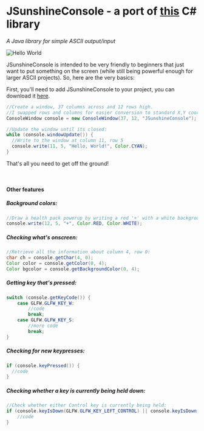 # JSunshineConsole - a port of [this](https://github.com/derrickcreamer/SunshineConsole) C# library
*A Java library for simple ASCII output/input*

![Hello World](https://i.imgur.com/hplC1Vk.png)

JSunshineConsole is intended to be very friendly to beginners that just want to put something on the screen (while still being powerful enough for larger ASCII projects). So, here are the very basics:

First, you'll need to add JSunshineConsole to your project, you can download it [here](https://github.com/Barbo24/JSunshineConsole/releases/).
```java
//Create a window, 37 columns across and 12 rows high.
//I swapped rows and columns for easier conversion to standard X,Y coord system
ConsoleWindow console = new ConsoleWindow(37, 12, "JSunshineConsole");

//Update the window until its closed:
while (console.windowUpdate()) {
  //Write to the window at column 11, row 5
  console.write(11, 5, "Hello, World!", Color.CYAN);
}
```

That's all you need to get off the ground!

&nbsp;

#### Other features

##### Background colors:

```java
//Draw a health pack powerup by writing a red '+' with a white background.
console.write(12, 5, "+", Color.RED, Color.WHITE);
```

##### Checking what's onscreen:
```java
//Retrieve all the information about column 4, row 0:
char ch = console.getChar(4, 0);
Color color = console.getColor(0, 4);
Color bgcolor = console.getBackgroundColor(0, 4);
```

##### Getting key that's pressed:
```java
switch (console.getKeyCode()) {
    case GLFW.GLFW_KEY_W:
        //code
        break;
    case GLFW.GLFW_KEY_S:
        //more code
        break;
}
```
##### Checking for new keypresses:
```java
if (console.keyPressed()) {
  //code
}
```
##### Checking whether a key is currently being held down:
```java
//Check whether either Control key is currently being held:
if (console.keyIsDown(GLFW.GLFW_KEY_LEFT_CONTROL) || console.keyIsDown(GLFW.GLFW_KEY_LEFT_CONTROL)) {
	//code
}
```
